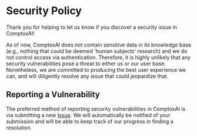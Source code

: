 # Security Policy

Thank you for helping to let us know if you discover a security issue in ComptoxAI!

As of now, ComptoxAI does not contain sensitive data in its knowledge base (e.g., nothing that could be deemed 'human subjects' research) and we do not control access via authentication. Therefore, it is highly unlikely that any security vulnerabilities pose a threat to either us or our user base. Nonetheless, we are committed to producing the best user experience we can, and will diligently resolve any issue that could jeopardize that.

## Reporting a Vulnerability

The preferred method of reporting security vulnerabilities in ComptoxAI is via submitting a new [Issue](https://github.com/JDRomano2/comptox_ai/issues/new). We will automatically be notified of your submission and will be able to keep track of our progress in finding a resolution.
